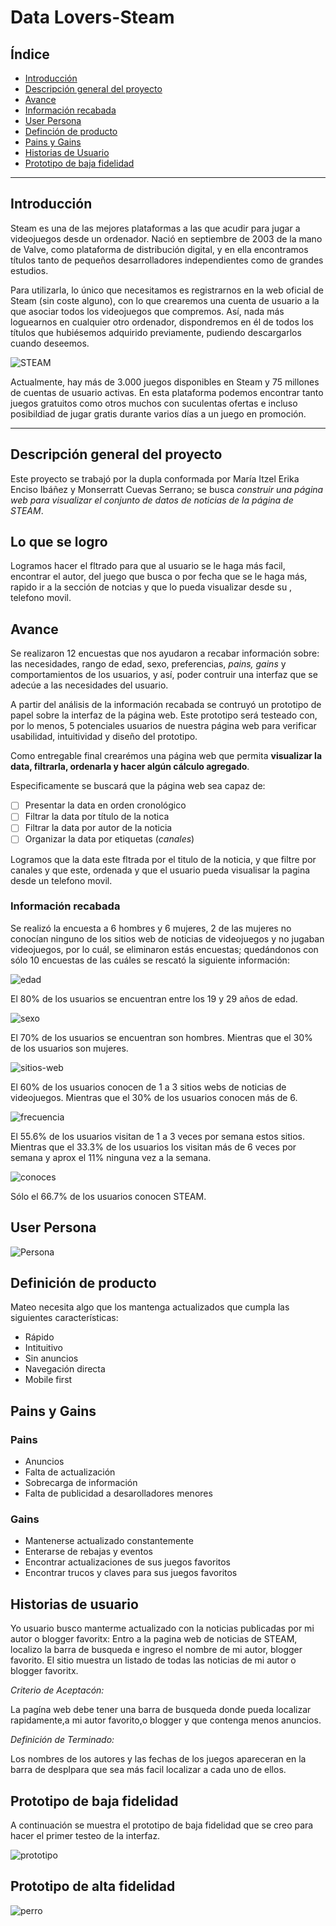 # Data Lovers-Steam

## Índice

- [Introducción](#introducción)
- [Descripción general del proyecto](#descripción-general-del-proyecto)
- [Avance](#avance)
- [Información recabada](#información-recabada)
- [User Persona](#user-persona)
- [Definción de producto](#definición-de-producto)
- [Pains y Gains](#pains-y-gains)
- [Historias de Usuario](#historias-de-usuario)
- [Prototipo de baja fidelidad](#prototipo-de-baja-fidelidad)

---
## Introducción

Steam es una de las mejores plataformas a las que acudir para jugar a videojuegos desde un ordenador. Nació en septiembre de 2003 de la mano de Valve, como plataforma de distribución digital, y en ella encontramos títulos tanto de pequeños desarrolladores independientes como de grandes estudios.

Para utilizarla, lo único que necesitamos es registrarnos en la web oficial de Steam (sin coste alguno), con lo que crearemos una cuenta de usuario a la que asociar todos los videojuegos que compremos. Así, nada más loguearnos en cualquier otro ordenador, dispondremos en él de todos los títulos que hubiésemos adquirido previamente, pudiendo descargarlos cuando deseemos.

![STEAM](img-readme/STEAM.png)

Actualmente, hay más de 3.000 juegos disponibles en Steam y 75 millones de cuentas de usuario activas. En esta plataforma podemos encontrar tanto juegos gratuitos como otros muchos con suculentas ofertas e incluso posibildiad de jugar gratis durante varios días a un juego en promoción.

---

## Descripción general del proyecto

Este proyecto se trabajó por la dupla conformada por María Itzel Erika Enciso Ibáñez y Monserratt Cuevas Serrano; se busca *construir una _página web_ para visualizar el conjunto de datos de noticias de la página de STEAM*.


## Lo que se logro

Logramos hacer el fltrado para que al usuario se le haga más facil, encontrar el autor, del juego que busca
o por fecha que se le haga más, rapido ir a la sección de notcias y que lo pueda visualizar desde su ,
telefono movil.


## Avance

Se realizaron 12 encuestas que nos ayudaron a recabar información sobre: las necesidades, rango de edad, sexo, preferencias,  _pains, gains_ y comportamientos de los usuarios, y así, poder contruir una interfaz que se adecúe a las necesidades del usuario.

A partir del análisis de la información recabada se contruyó un prototipo de papel sobre la interfaz de la página web. Este prototipo será testeado con, por lo menos, 5 potenciales usuarios de nuestra página web para verificar usabilidad, intuitividad y diseño  del prototipo.

Como entregable final crearémos una página web que permita **visualizar la data,
filtrarla, ordenarla y hacer algún cálculo agregado**.

Especificamente se buscará que la página web sea capaz de:
- [ ] Presentar la data en orden cronológico
- [ ] Filtrar la data por título de la notica
- [ ] Filtrar la data por autor de la noticia
- [ ] Organizar la data por etiquetas (_canales_)

Logramos que la data este fltrada por el titulo de la noticia, y que filtre por canales y que este, ordenada
y que el usuario pueda visualisar la pagina desde un telefono movil.


### Información recabada

Se realizó la encuesta a 6 hombres y 6 mujeres, 2 de las mujeres no conocían ninguno de los sitios web de noticias de videojuegos y no jugaban videojuegos, por lo cuál, se eliminaron estás encuestas; quedándonos con sólo 10 encuestas de las cuáles se rescató la siguiente información:


![edad](img-readme/edad.png)

El 80% de los usuarios se encuentran entre los 19 y 29 años de edad.



![sexo](img-readme/sexo.png)

El 70% de los usuarios se encuentran son hombres. Mientras que el 30% de los usuarios son mujeres.



![sitios-web](img-readme/sitios-web.png)

El 60% de los usuarios conocen de 1 a 3 sitios webs de noticias de videojuegos. Mientras que el 30% de los usuarios conocen más de 6.



![frecuencia](img-readme/frecuencia.png)

El 55.6% de los usuarios visitan de 1 a 3 veces por semana estos sitios. Mientras que el 33.3% de los usuarios los visitan más de 6 veces por semana y aprox el 11% ninguna vez a la semana.



![conoces](img-readme/conoces.png)

Sólo el 66.7% de los usuarios conocen STEAM.


## User Persona

![Persona](img-readme/persona.png)

## Definición de producto

Mateo necesita algo que los mantenga actualizados que cumpla las siguientes características:

- Rápido
- Intituitivo
- Sin anuncios
- Navegación directa
- Mobile first

## Pains y Gains

### Pains
- Anuncios
- Falta de actualización
- Sobrecarga de información
- Falta de publicidad a desarolladores menores

### Gains
- Mantenerse actualizado constantemente
- Enterarse de rebajas y eventos
- Encontrar actualizaciones de sus juegos favoritos
- Encontrar trucos y claves para sus juegos favoritos

## Historias de usuario


Yo usuario busco manterme actualizado con la noticias publicadas por mi autor o blogger favoritx:
 Entro a la pagina web de noticias de STEAM, localizo la barra de busqueda e ingreso el nombre de mi autor, blogger favorito. El sitio muestra un listado de todas las noticias de mi autor o blogger favoritx.

*Criterio de Aceptacón:*

La pagína web debe tener una barra de busqueda donde pueda localizar rapidamente,a mi autor favorito,o blogger y que contenga menos anuncios.

*Definición de Terminado:*

Los nombres de los autores y las fechas de los juegos apareceran en la barra de desplpara que sea más facil localizar a cada uno de ellos.




## Prototipo de baja fidelidad

A continuación se muestra el prototipo de baja fidelidad que se creo para hacer el primer testeo de la interfaz.

![prototipo](img-readme/prototipo.jpeg)

## Prototipo de alta fidelidad 

![perro](img-readme/perro.png)

